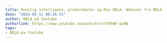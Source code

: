 ```yaml
---
title: Kunstig intelligens, prateroboter og Min NDLA. Webinar fra NDLA.
date: "2024-05-11 08:36:31"
author: NDLA på Youtube
authorlink: https://www.youtube.com/watch?v=Yf9hNP-qsMQ
tags:
- NDLA-pa-Youtube
---
```

